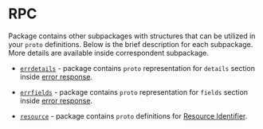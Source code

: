 # RPC

Package contains other subpackages with structures that can be utilized in your `proto` definitions.
Below is the brief description for each subpackage. More details are available inside correspondent subpackage.

- [`errdetails`](errdetails) - package contains `proto` representation for `details` section inside [error response](../errors).

- [`errfields`](errfields) - package contains `proto` representation for `fields` section inside [error response](../errors).

- [`resource`](resource) - package contains `proto` definitions for [Resource Identifier](resource).
